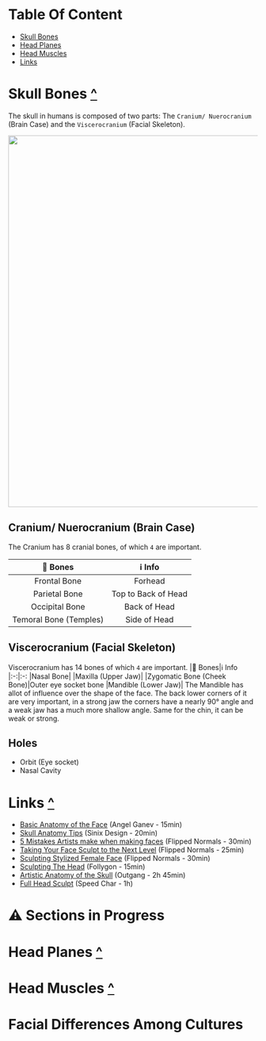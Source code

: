 # Table Of Content
- [Skull Bones](#skull-bones-)
- [Head Planes](#head-planes-)
- [Head Muscles](#head-muscles-)
- [Links](#links-)

# Skull Bones [^](#Table-of-content)

The skull in humans is composed of two parts: The `Cranium/ Nuerocranium` (Brain Case) and the `Viscerocranium` (Facial Skeleton).

<img src="https://github.com/Epicrex/AnatomyForArtists/blob/main/wiki_img_storage/SkullWithNamesFromFrontAndSide.png" width="750">

## Cranium/ Nuerocranium (Brain Case)
The Cranium has 8 cranial bones, of which `4` are important.

|🦴 Bones|ℹ Info
|:-:|:-:
|Frontal Bone|Forhead
|Parietal Bone|Top to Back of Head
|Occipital Bone|Back of Head
|Temoral Bone (Temples)|Side of Head


## Viscerocranium (Facial Skeleton)
Viscerocranium has 14 bones of which `4` are important.
|🦴 Bones|ℹ Info
|:-:|:-:
|Nasal Bone|
|Maxilla (Upper Jaw)|
|Zygomatic Bone (Cheek Bone)|Outer eye socket bone
|Mandible (Lower Jaw)| The Mandible has allot of influence over the shape of the face. The back lower corners of it are very important, in a strong jaw the corners have a nearly 90° angle and a weak jaw has a much more shallow angle. Same for the chin, it can be weak or strong.

## Holes
- Orbit (Eye socket)
- Nasal Cavity


# Links [^](#Table-of-content)
- [Basic Anatomy of the Face](https://www.youtube.com/watch?v=9C31IyUW6Tg) (Angel Ganev - 15min)
- [Skull Anatomy Tips](https://www.youtube.com/watch?v=MWwYjyIKrA8) (Sinix Design - 20min)
- [5 Mistakes Artists make when making faces](https://www.youtube.com/watch?v=vIKxffo7YsU) (Flipped Normals - 30min)
- [Taking Your Face Sculpt to the Next Level](https://www.youtube.com/watch?v=faQOm_rsFGE) (Flipped Normals - 25min)
- [Sculpting Stylized Female Face](https://www.youtube.com/watch?v=Qk_Iy6Zly4Y) (Flipped Normals - 30min)
- [Sculpting The Head](https://www.youtube.com/watch?v=Qk0CiHA5Vgs) (Follygon - 15min)
- [Artistic Anatomy of the Skull](https://www.youtube.com/watch?v=JC0xWHbLZ6U) (Outgang - 2h 45min)
- [Full Head Sculpt](https://www.youtube.com/watch?v=oY9XybQRxzQ) (Speed Char - 1h)


# ⚠ Sections in Progress
# Head Planes [^](#Table-of-content)

# Head Muscles [^](#Table-of-content)

# Facial Differences Among Cultures


